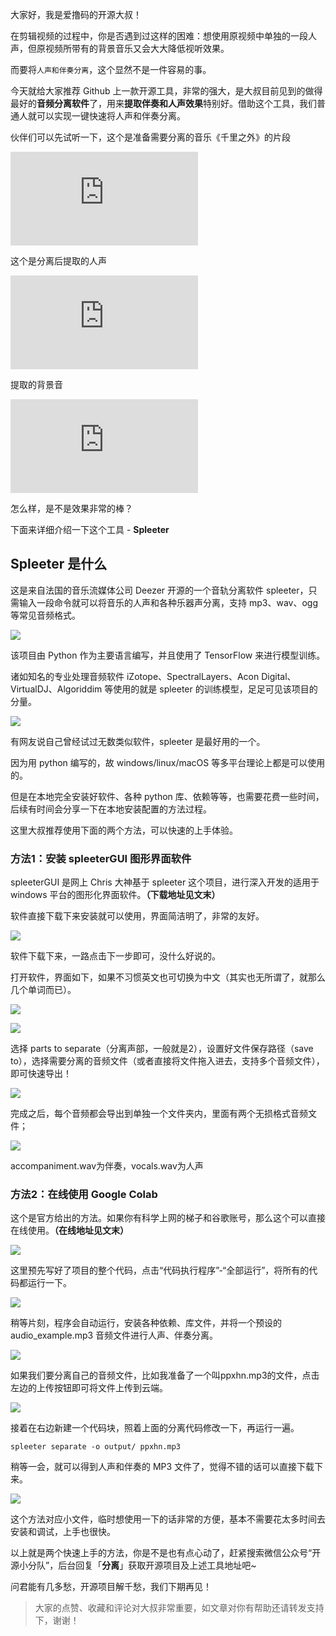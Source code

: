 大家好，我是爱撸码的开源大叔！

在剪辑视频的过程中，你是否遇到过这样的困难：想使用原视频中单独的一段人声，但原视频所带有的背景音乐又会大大降低视听效果。

而要将`人声和伴奏分离`，这个显然不是一件容易的事。

今天就给大家推荐 Github 上一款开源工具，非常的强大，是大叔目前见到的做得最好的**音频分离软件**了，用来**提取伴奏和人声效果**特别好。借助这个工具，我们普通人就可以实现一键快速将人声和伴奏分离。

伙伴们可以先试听一下，这个是准备需要分离的音乐《千里之外》的片段

<iframe frameborder="0" src="https://v.qq.com/txp/iframe/player.html?vid=l3310xr8lr7" allowFullScreen="true"></iframe>


这个是分离后提取的人声

<iframe frameborder="0" src="https://v.qq.com/txp/iframe/player.html?vid=e3310uzsr3c" allowFullScreen="true"></iframe>

提取的背景音

<iframe frameborder="0" src="https://v.qq.com/txp/iframe/player.html?vid=u3310bcxmci" allowFullScreen="true"></iframe>

怎么样，是不是效果非常的棒？

下面来详细介绍一下这个工具 - **Spleeter**


## Spleeter 是什么
这是来自法国的音乐流媒体公司 Deezer 开源的一个音轨分离软件 spleeter，只需输入一段命令就可以将音乐的人声和各种乐器声分离，支持 mp3、wav、ogg 等常见音频格式。

![](https://gitee.com/eternalpal/images-bed/raw/master/img_20211012/logo.jpg)


该项目由 Python 作为主要语言编写，并且使用了 TensorFlow 来进行模型训练。

诸如知名的专业处理音频软件 iZotope、SpectralLayers、Acon Digital、VirtualDJ、Algoriddim 等使用的就是 spleeter 的训练模型，足足可见该项目的分量。

![](https://gitee.com/eternalpal/images-bed/raw/master/img_20211012/图片.png)

有网友说自己曾经试过无数类似软件，spleeter 是最好用的一个。

因为用 python 编写的，故 windows/linux/macOS 等多平台理论上都是可以使用的。

但是在本地完全安装好软件、各种 python 库、依赖等等，也需要花费一些时间，后续有时间会分享一下在本地安装配置的方法过程。

这里大叔推荐使用下面的两个方法，可以快速的上手体验。

### 方法1：安装 spleeterGUI 图形界面软件

spleeterGUI 是网上 Chris 大神基于 spleeter 这个项目，进行深入开发的适用于 windows 平台的图形化界面软件。**（下载地址见文末）**


软件直接下载下来安装就可以使用，界面简洁明了，非常的友好。

![](https://gitee.com/eternalpal/images-bed/raw/master/img_20211012/图片6.jpg)

软件下载下来，一路点击下一步即可，没什么好说的。

打开软件，界面如下，如果不习惯英文也可切换为中文（其实也无所谓了，就那么几个单词而已）。

![](https://gitee.com/eternalpal/images-bed/raw/master/img_20211012/图片7.jpg)

![](https://gitee.com/eternalpal/images-bed/raw/master/img_20211012/图片8.jpg)


选择 parts to separate（分离声部，一般就是2），设置好文件保存路径（save to），选择需要分离的音频文件（或者直接将文件拖入进去，支持多个音频文件），即可快速导出！


![](https://gitee.com/eternalpal/images-bed/raw/master/img_20211012/图片9.jpg)


完成之后，每个音频都会导出到单独一个文件夹内，里面有两个无损格式音频文件；

![](https://gitee.com/eternalpal/images-bed/raw/master/img_20211012/图片10.jpg)


accompaniment.wav为伴奏，vocals.wav为人声


### 方法2：在线使用 Google Colab

这个是官方给出的方法。如果你有科学上网的梯子和谷歌账号，那么这个可以直接在线使用。**（在线地址见文末）**


![](https://gitee.com/eternalpal/images-bed/raw/master/img_20211012/图片1.jpg)


这里预先写好了项目的整个代码，点击“代码执行程序”-“全部运行”，将所有的代码都运行一下。

![](https://gitee.com/eternalpal/images-bed/raw/master/img_20211012/图片2.jpg)


稍等片刻，程序会自动运行，安装各种依赖、库文件，并将一个预设的audio_example.mp3 音频文件进行人声、伴奏分离。

![](https://gitee.com/eternalpal/images-bed/raw/master/img_20211012/图片3.jpg)


如果我们要分离自己的音频文件，比如我准备了一个叫ppxhn.mp3的文件，点击左边的上传按钮即可将文件上传到云端。

![](https://gitee.com/eternalpal/images-bed/raw/master/img_20211012/图片4.jpg)


接着在右边新建一个代码块，照着上面的分离代码修改一下，再运行一遍。

```
spleeter separate -o output/ ppxhn.mp3
```
稍等一会，就可以得到人声和伴奏的 MP3 文件了，觉得不错的话可以直接下载下来。

![](https://gitee.com/eternalpal/images-bed/raw/master/img_20211012/图片5.jpg)


这个方法对应小文件，临时想使用一下的话非常的方便，基本不需要花太多时间去安装和调试，上手也很快。

以上就是两个快速上手的方法，你是不是也有点心动了，赶紧搜索微信公众号“开源小分队”，后台回复「**分离**」获取开源项目及上述工具地址吧~

问君能有几多愁，开源项目解千愁，我们下期再见！

> 大家的点赞、收藏和评论对大叔非常重要，如文章对你有帮助还请转发支持下，谢谢！


